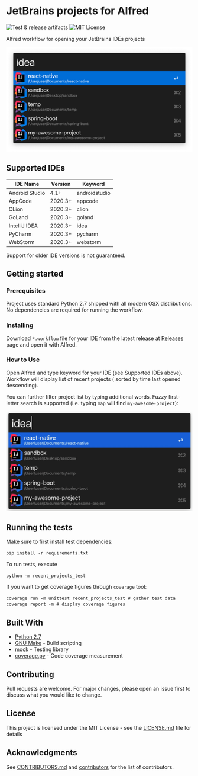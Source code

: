 # JetBrains projects for Alfred

![Test & release artifacts](https://github.com/artemy/alfred-jetbrains-projects/workflows/Test%20&%20release%20artifacts/badge.svg?branch=master)
![MIT License](https://img.shields.io/apm/l/atomic-design-ui.svg?)

Alfred workflow for opening your JetBrains IDEs projects

![image](.readme/images/screenshot.png)

## Supported IDEs

| IDE Name | Version | Keyword |
| --- | --- | --- |
| Android Studio | 4.1+ | androidstudio |
| AppCode | 2020.3+ | appcode |
| CLion | 2020.3+ | clion |
| GoLand | 2020.3+ | goland |
| IntelliJ IDEA | 2020.3+ | idea |
| PyCharm | 2020.3+ | pycharm |
| WebStorm | 2020.3+ | webstorm |

Support for older IDE versions is not guaranteed.

## Getting started

### Prerequisites

Project uses standard Python 2.7 shipped with all modern OSX distributions. No dependencies are required for running the
workflow.

### Installing

Download `*.workflow` file for your IDE from the latest release
at [Releases](https://github.com/artemy/alfred-jetbrains-projects/releases) page and open it with Alfred.

### How to Use

Open Alfred and type keyword for your IDE (see Supported IDEs above). Workflow will display list of recent projects (
sorted by time last opened descending).

You can further filter project list by typing additional words. Fuzzy first-letter search is supported (i.e.
typing `map` will find `my-awesome-project`):

![animation](.readme/images/animation.gif)

## Running the tests

Make sure to first install test dependencies:

```shell
pip install -r requirements.txt
```

To run tests, execute

```shell
python -m recent_projects_test
```

If you want to get coverage figures through `coverage` tool:

```shell
coverage run -m unittest recent_projects_test # gather test data
coverage report -m # display coverage figures
```

## Built With

* [Python 2.7](https://docs.python.org/2.7/)
* [GNU Make](https://www.gnu.org/software/make/manual/make.html) - Build scripting
* [mock](https://mock.readthedocs.org/) - Testing library
* [coverage.py](https://coverage.readthedocs.io/) - Code coverage measurement

## Contributing

Pull requests are welcome. For major changes, please open an issue first to discuss what you would like to change.

## License

This project is licensed under the MIT License - see the [LICENSE.md](LICENSE.md) file for details

## Acknowledgments

See [CONTRIBUTORS.md](CONTRIBUTORS.md) and [contributors](https://github.com/artemy/alfred-jetbrains-projects/contributors) for the list of
contributors.
